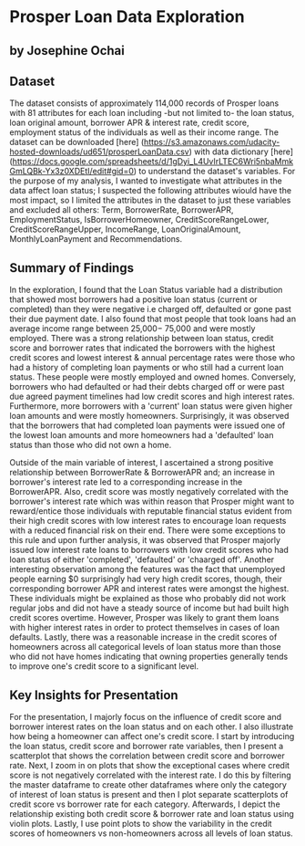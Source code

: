 # Prosper Loan Data Exploration
## by Josephine Ochai


## Dataset

The dataset consists of approximately 114,000 records of Prosper loans with 81 attributes 
for each loan including -but not limited to- the loan status, loan original amount, borrower APR 
& interest rate, credit score, employment status of the individuals as well as their income range. 
The dataset can be downloaded [here] (https://s3.amazonaws.com/udacity-hosted-downloads/ud651/prosperLoanData.csv) 
with data dictionary [here] (https://docs.google.com/spreadsheets/d/1gDyi_L4UvIrLTEC6Wri5nbaMmkGmLQBk-Yx3z0XDEtI/edit#gid=0) 
to understand the dataset's variables. For the purpose of my analysis, I wanted to investigate 
what attributes in the data affect loan status; I suspected the following attributes wiould 
have the most impact, so I limited the attributes in the dataset to just these variables and excluded 
all others: Term, BorrowerRate, BorrowerAPR, EmploymentStatus, IsBorrowerHomeowner, CreditScoreRangeLower, 
CreditScoreRangeUpper, IncomeRange, LoanOriginalAmount, MonthlyLoanPayment and Recommendations.


## Summary of Findings

In the exploration, I found that the Loan Status variable had a distribution that showed 
most borrowers had a positive loan status (current or completed) than they were negative i.e 
charged off, defaulted or gone past their due payment date. I also found 
that most people that took loans had an average income range between  25,000− 75,000 and 
were mostly employed. There was a strong relationship between loan status, credit score and 
borrower rates that indicated the borrowers with the highest credit scores and lowest interest 
& annual percentage rates were those who had a history of completing loan payments or who still
had a current loan status. These people were mostly employed and owned homes. 
Conversely, borrowers who had defaulted or had their debts charged off or were past due agreed 
payment timelines had low credit scores and high interest rates. Furthermore, more borrowers with 
a 'current' loan status were given higher loan amounts and were mostly homeowners. 
Surprisingly, it was observed that the borrowers that had completed loan payments were issued 
one of the lowest loan amounts and more homeowners had a 'defaulted' loan status than those
who did not own a home. 

Outside of the main variable of interest, I ascertained a strong positive relationship
between BorrowerRate & BorrowerAPR and; an increase in borrower's interest rate led to a 
corresponding increase in the BorrowerAPR.
Also, credit score was mostly negatively correlated with the borrower's interest rate which was
within reason that Prosper might want to reward/entice those individuals with reputable financial 
status evident from their high credit scores with low interest rates to encourage loan requests with 
a reduced financial risk on their end. There were some exceptions to this rule and upon further 
analysis, it was observed that Prosper majorly issued low interest rate loans to borrowers with low credit 
scores who had loan status of either 'completed', 'defaulted' or 'chaarged off'.
Another interesting observation among the features was the fact that unemployed people earning $0
surprisingly had very high credit scores, though, their corresponding borrower APR and interest rates 
were amongst the highest. These individuals might be explained as those who probably did not work regular 
jobs and did not have a steady source of income but had built high credit scores overtime. However, 
Prosper was likely to grant them loans with higher interest rates in order to protect themselves
in cases of loan defaults.
Lastly, there was a reasonable increase in the credit scores of homeowners across all categorical levels 
of loan status more than those who did not have homes indicating that owning properties generally tends 
to improve one's credit score to a significant level.


## Key Insights for Presentation

For the presentation, I majorly focus on the influence of credit score and borrower interest rates 
on the loan status and on each other. I also illustrate how being a homeowner can affect one's 
credit score. I start by introducing the loan status, credit score and borrower rate variables, then
I present a scatterplot that shows the correlation between credit score and borrower rate. Next, I
zoom in on plots that show the exceptional cases where credit score is not negatively correlated with
the interest rate. I do this by filtering the master dataframe to create other dataframes where only
the category of interest of loan status is present and then I plot separate scatterplots of credit 
score vs borrower rate for each category.
Afterwards, I depict the relationship existing both credit score & borrower rate and loan 
status using violin plots.  Lastly, I use point plots to show the variability in the credit scores 
of homeowners vs non-homeowners across all levels of loan status. 